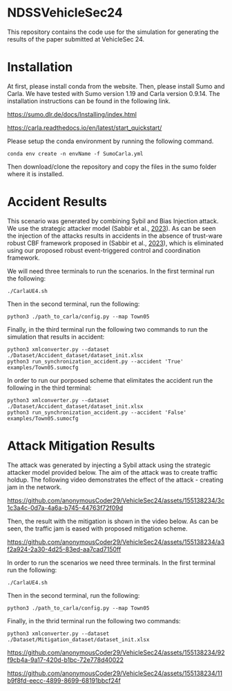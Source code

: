 # NDSSVehicleSec24

This repository contains the code use for the simulation for generating the results of the paper submitted at VehicleSec 24. 


# Installation
At first, please install conda from the website. Then, please install Sumo and Carla. We have tested with Sumo version 1.19 and Carla version 0.9.14. The installation instructions can be found in the following link.

https://sumo.dlr.de/docs/Installing/index.html

https://carla.readthedocs.io/en/latest/start_quickstart/

Please setup the conda environment by running the following command.

```
conda env create -n envName -f SumoCarla.yml
```

Then download/clone the repository and copy the files in the sumo folder where it is installed.

# Accident Results

This scenario was generated by combining Sybil and Bias Injection attack. We use the strategic attacker model (Sabbir et al., [2023](https://arxiv.org/abs/2305.16818)). As can be seen the injection of the attacks results in accidents in the absence of trust-ware robust CBF framework proposed in (Sabbir et al., [2023](https://arxiv.org/abs/2305.16818)), which is eliminated using our proposed robust event-triggered control and coordination framework.

We will need three terminals to run the scenarios. In the first terminal run the following:
```
./CarlaUE4.sh
```
Then in the second terminal, run the following:
```
python3 ./path_to_carla/config.py --map Town05
```
Finally, in the third terminal run the following two commands to run the simulation that results in accident:
```
python3 xmlconverter.py --dataset ./Dataset/Accident_dataset/dataset_init.xlsx
python3 run_synchronization_accident.py --accident 'True' examples/Town05.sumocfg
```

In order to run our porposed scheme that elimitates the accident run the following in the third terminal:
```
python3 xmlconverter.py --dataset ./Dataset/Accident_dataset/dataset_init.xlsx
python3 run_synchronization_accident.py --accident 'False' examples/Town05.sumocfg
```

# Attack Mitigation Results

The attack was generated by injecting a Sybil attack using the strategic attacker model provided below. The aim of the attack was to create traffic holdup. The following video demonstrates the effect of the attack - creating jam in the network. 

https://github.com/anonymousCoder29/VehicleSec24/assets/155138234/3c1c3a4c-0d7a-4a6a-b745-44763f72f09d

Then, the result with the mitigation is shown in the video below. As can be seen, the traffic jam is eased with proposed mitigation scheme. 

https://github.com/anonymousCoder29/VehicleSec24/assets/155138234/a3f2a924-2a30-4d25-83ed-aa7cad7150ff

In order to run the scenarios we need three terminals. In the first terminal run the following:
```
./CarlaUE4.sh
```
Then in the second terminal, run the following:
```
python3 ./path_to_carla/config.py --map Town05
```
Finally, in the thrid terminal run the following two commands:
```
python3 xmlconverter.py --dataset ./Dataset/Mitigation_dataset/dataset_init.xlsx
```
https://github.com/anonymousCoder29/VehicleSec24/assets/155138234/92f9cb4a-9a17-420d-b1bc-72e778d40022


https://github.com/anonymousCoder29/VehicleSec24/assets/155138234/11b9f8fd-eecc-4899-8699-68191bbcf24f






